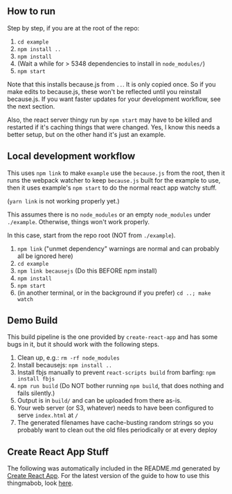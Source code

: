 How to run
----------

Step by step, if you are at the root of the repo:
1. `cd example`
2. `npm install ..`
2. `npm install`
3. (Wait a while for > 5348 dependencies to install in `node_modules/`)
4. `npm start`

Note that this installs because.js from `..`. It is only copied once.
So if you make edits to because.js, these won't be reflected until you
reinstall because.js. If you want faster updates for your development workflow,
see the next section.

Also, the react server thingy run by `npm start` may have to be killed and
restarted if it's caching things that were changed. Yes, I know this needs a
better setup, but on the other hand it's just an example.


Local development workflow
--------------------------

This uses `npm link` to make `example` use the `because.js` from the root, then
it runs the webpack watcher to keep `because.js` built for the example to use,
then it uses example's `npm start` to do the normal react app watchy stuff.

(`yarn link` is not working properly yet.)

This assumes there is no `node_modules` or an empty `node_modules` under
`./example`. Otherwise, things won't work properly.

In this case, start from the repo root (NOT from `./example`).

1. `npm link`
   ("unmet dependency" warnings are normal and can probably all be ignored
     here)
2. `cd example`
3. `npm link becausejs`
   (Do this BEFORE npm install)
4. `npm install`
5. `npm start`
5. (in another terminal, or in the background if you prefer) 
   `cd ..; make watch`


Demo Build
----------

This build pipeline is the one provided by `create-react-app` and has some
bugs in it, but it should work with the following steps.

1. Clean up, e.g.: `rm -rf node_modules`
2. Install becausejs: `npm install ..`
3. Install fbjs manually to prevent `react-scripts build` from barfing: `npm
   install fbjs`
4. `npm run build`
   (Do NOT bother running `npm build`, that does nothing and fails silently.)
5. Output is in `build/` and can be uploaded from there as-is.
6. Your web server (or S3, whatever) needs to have been configured to serve
   `index.html` at `/`
7. The generated filenames have cache-busting random strings so you
   probably want to clean out the old files periodically or at every deploy


Create React App Stuff
----------------------

The following was automatically included in the README.md generated by
[Create React App](https://github.com/facebookincubator/create-react-app).
For the latest version of the guide to how to use this thingmabob, look
[here](https://github.com/facebookincubator/create-react-app/blob/master/packages/react-scripts/template/README.md).
